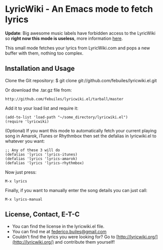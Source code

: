 LyricWiki - An Emacs mode to fetch lyrics
========================

**Update**: Big awesome music labels have forbidden access to the LyricWiki so **right now this mode is useless**, more information [here](http://groups.google.com/group/lyricwiki-api/browse_thread/thread/733ccd919d654040).

This small mode fetches your lyrics from LyricWiki.com and pops a new buffer
with them, nothing too complex.

Installation and Usage
------------
Clone the Git repository:
    $ git clone git://github.com/febuiles/lyricwiki.el.git

Or download the .tar.gz file from:

    http://github.com/febuiles/lyricwiki.el/tarball/master

Add it to your load list and require it:

    (add-to-list 'load-path "~/some_directory/lyricwiki.el")
    (require 'lyricwiki)

(Optional) If you want this mode to automatically fetch your current playing
song in Amarok, iTunes or Rhythmbox then set the defalias in lyricwiki.el to
whatever you want:

    ;; Any of these 3 will do
    (defalias 'lyrics 'lyrics-itunes)
    (defalias 'lyrics 'lyrics-amarok)
    (defalias 'lyrics 'lyrics-rhythmbox)

Now just press:

    M-x lyrics

Finally, if you want to manually enter the song details you can just call:

    M-x lyrics-manual

License, Contact, E-T-C
-----------------------

* You can find the license in the lyricwiki.el file.
* You can find me at federico.builes@gmail.com
* Couldn't find the lyrics you were looking for? Go to
 [http://lyricwiki.org/](http://lyricwiki.org/) and contribute them yourself!
